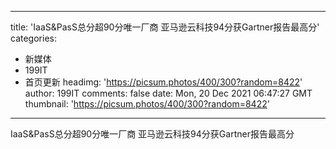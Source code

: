 
---
title: 'IaaS&PasS总分超90分唯一厂商 亚马逊云科技94分获Gartner报告最高分'
categories: 
 - 新媒体
 - 199IT
 - 首页更新
headimg: 'https://picsum.photos/400/300?random=8422'
author: 199IT
comments: false
date: Mon, 20 Dec 2021 06:47:27 GMT
thumbnail: 'https://picsum.photos/400/300?random=8422'
---

<div>   
IaaS&PasS总分超90分唯一厂商 亚马逊云科技94分获Gartner报告最高分  
</div>
            